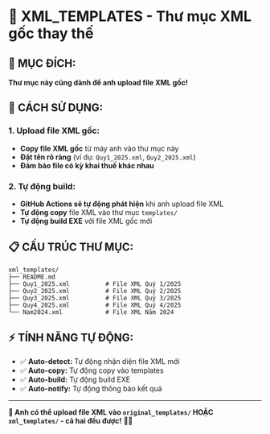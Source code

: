 # 📁 XML_TEMPLATES - Thư mục XML gốc thay thế

## 🎯 **MỤC ĐÍCH:**

**Thư mục này cũng dành để anh upload file XML gốc!**

## 🚀 **CÁCH SỬ DỤNG:**

### **1. Upload file XML gốc:**
- **Copy file XML gốc** từ máy anh vào thư mục này
- **Đặt tên rõ ràng** (ví dụ: `Quy1_2025.xml`, `Quy2_2025.xml`)
- **Đảm bảo file có kỳ khai thuế khác nhau**

### **2. Tự động build:**
- **GitHub Actions sẽ tự động phát hiện** khi anh upload file XML
- **Tự động copy** file XML vào thư mục `templates/`
- **Tự động build EXE** với file XML gốc mới

## 📋 **CẤU TRÚC THƯ MỤC:**

```
xml_templates/
├── README.md
├── Quy1_2025.xml          # File XML Quý 1/2025
├── Quy2_2025.xml          # File XML Quý 2/2025
├── Quy3_2025.xml          # File XML Quý 3/2025
├── Quy4_2025.xml          # File XML Quý 4/2025
└── Nam2024.xml            # File XML Năm 2024
```

## ⚡ **TÍNH NĂNG TỰ ĐỘNG:**

- ✅ **Auto-detect:** Tự động nhận diện file XML mới
- ✅ **Auto-copy:** Tự động copy vào templates
- ✅ **Auto-build:** Tự động build EXE
- ✅ **Auto-notify:** Tự động thông báo kết quả

---

**🎯 Anh có thể upload file XML vào `original_templates/` HOẶC `xml_templates/` - cả hai đều được!** 🚀✨
